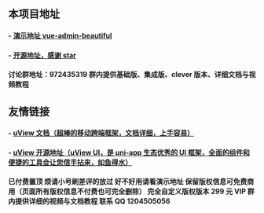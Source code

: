 ## 本项目地址

#### - [演示地址 vue-admin-beautiful ](http://beautiful.panm.cn/vue-admin-beautiful)

#### - [开源地址，感谢 star](https://github.com/chuzhixin/vue-admin-beautiful)

#### 讨论群地址：972435319 群内提供基础版、集成版、clever 版本、详细文档与视频教程

## 友情链接

#### - [uView 文档（超棒的移动跨端框架，文档详细，上手容易）](https://uviewui.com/)

#### - [uView 开源地址（uView UI，是 uni-app 生态优秀的 UI 框架，全面的组件和便捷的工具会让您信手拈来，如鱼得水）](https://github.com/YanxinNet/uView)

#### 已付费置顶 烦请小号刷差评的放过 好不好用请看演示地址 保留版权信息可免费商用（页面所有版权信息不付费也可完全删除） 完全自定义版权版本 299 元 VIP 群内提供详细的视频与文档教程 联系 QQ 1204505056
